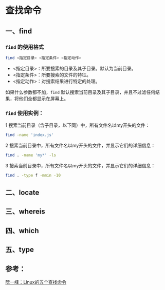 # 查找命令

## 一、find
### `find` 的使用格式

```bash
find <指定目录> <指定条件> <指定动作>
```

+ <指定目录>：所要搜索的目录及其子目录。默认为当前目录。
+ <指定条件>：所要搜索的文件的特征。
+ <指定动作>：对搜索结果进行特定的处理。

如果什么参数都不加，`find` 默认搜索当前目录及其子目录，并且不过滤任何结果，将他们全都显示在屏幕上。

### `find` 使用实例：

1 搜索当前目录（含子目录，以下同）中，所有文件名以my开头的文件：

```bash
find -name 'index.js'
```

2 搜索当前目录中，所有文件名以my开头的文件，并显示它们的详细信息：

```bash
find . -name 'my*' -ls
```

3 搜索当前目录中，所有文件名以my开头的文件，并显示它们的详细信息：

```bash
find . -type f -mmin -10
```


## 二、locate


## 三、whereis


## 四、which


## 五、type



## 参考：
[阮一峰：Linux的五个查找命令](http://www.ruanyifeng.com/blog/2009/10/5_ways_to_search_for_files_using_the_terminal.html)

